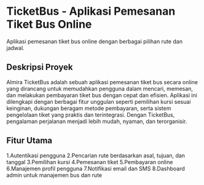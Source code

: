 # TicketBus - Aplikasi Pemesanan Tiket Bus Online

Aplikasi pemesanan tiket bus online dengan berbagai pilihan rute dan jadwal.

## Deskripsi Proyek

Almira TicketBus adalah sebuah aplikasi pemesanan tiket bus secara online yang dirancang untuk memudahkan pengguna dalam mencari, memesan, dan melakukan pembayaran tiket bus dengan cepat dan efisien. Aplikasi ini dilengkapi dengan berbagai fitur unggulan seperti pemilihan kursi sesuai keinginan, dukungan beragam metode pembayaran, serta sistem pengelolaan tiket yang praktis dan terintegrasi. Dengan TicketBus, pengalaman perjalanan menjadi lebih mudah, nyaman, dan terorganisir.

## Fitur Utama
1.Autentikasi pengguna
2.Pencarian rute berdasarkan asal, tujuan, dan tanggal
3.Pemilihan kursi
4.Pemesanan tiket
5.Pembayaran online
6.Manajemen profil pengguna
7.Notifikasi email dan SMS
8.Dashboard admin untuk manajemen bus dan rute